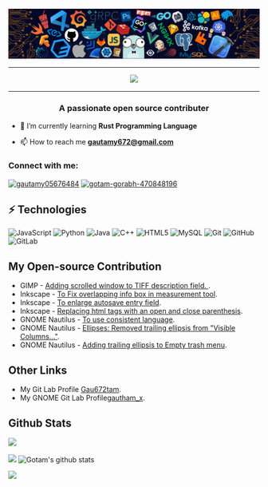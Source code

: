 

![banner.png](./images/github-banner.png)

<hr>

<p align="center">
  <img src="https://readme-typing-svg.herokuapp.com?color=0d8eceF&size=30&center=true&vCenter=true&width=550&height=70&lines=Hey+There+👋,+I'm+Gotam;+An+Open+Source+Contributor+☀;Exiceted+to+learn+DevOps">
</p>

<hr>

<h3 align="center">A passionate open source contributer</h3>



- 🌱 I’m currently learning **Rust Programming Language**

- 📫 How to reach me **gautamy672@gmail.com**

<h3 align="left">Connect with me:</h3>
<p align="left">
<a href="https://twitter.com/gautamy05676484" target="blank"><img align="center" src="https://raw.githubusercontent.com/rahuldkjain/github-profile-readme-generator/master/src/images/icons/Social/twitter.svg" alt="gautamy05676484" height="30" width="40" /></a>
<a href="https://linkedin.com/in/gotam-gorabh-470848196" target="blank"><img align="center" src="https://raw.githubusercontent.com/rahuldkjain/github-profile-readme-generator/master/src/images/icons/Social/linked-in-alt.svg" alt="gotam-gorabh-470848196" height="30" width="40" /></a>
</p>

## ⚡ Technologies

![JavaScript](https://img.shields.io/badge/-JavaScript-black?style=flat-square&logo=javascript)
![Python](https://img.shields.io/badge/-Python-black?style=flat-square&logo=Python)
![Java](https://img.shields.io/badge/-java-E34A86?style=flat-square&logo=java)
![C++](https://img.shields.io/badge/-C++-00599C?style=flat-square&logo=c)
![HTML5](https://img.shields.io/badge/-HTML5-E34F26?style=flat-square&logo=html5&logoColor=white)
![MySQL](https://img.shields.io/badge/-MySQL-black?style=flat-square&logo=mysql)
![Git](https://img.shields.io/badge/-Git-black?style=flat-square&logo=git)
![GitHub](https://img.shields.io/badge/-GitHub-181717?style=flat-square&logo=github)
![GitLab](https://img.shields.io/badge/-GitLab-FCA121?style=flat-square&logo=gitlab)

## My Open-source Contribution

- GIMP - [Adding scrolled window to TIFF description field.
](https://gitlab.gnome.org/GNOME/gimp/-/merge_requests/745).
- Inkscape - [To Fix overlapping info box in measurement tool](https://gitlab.com/inkscape/inkscape/-/merge_requests/4728).
- Inkscape - [To enlarge autosave entry field](https://gitlab.com/inkscape/inkscape/-/merge_requests/4730).
- Inkscape - [Replacing html tags with an open and close parenthesis](https://gitlab.com/inkscape/inkscape/-/merge_requests/4813).
- GNOME Nautilus - [To use consistent language](https://gitlab.gnome.org/GNOME/nautilus/-/merge_requests/930).
- GNOME Nautilus - [
Ellipses: Removed trailing ellipsis from "Visible Columns…"](https://gitlab.gnome.org/GNOME/nautilus/-/merge_requests/1012).
- GNOME Nautilus - [
Adding trailing ellipsis to Empty trash menu](https://gitlab.gnome.org/GNOME/nautilus/-/merge_requests/986).

## Other Links

- My Git Lab Profile [Gau672tam](https://gitlab.com/Gau672tam).
- My GNOME Git Lab Profile[gautham_x](https://gitlab.gnome.org/gautham_x).



## Github Stats

![](https://activity-graph.herokuapp.com/graph?username=GOTAM672&theme=react-dark&hide_border=true&area=true)

<img src="https://github-readme-streak-stats.herokuapp.com/?user=GOTAM672">

<img src="https://github-readme-stats.vercel.app/api?username=GOTAM672&count_private=true&show_icons=true&theme=light" alt="Gotam's github stats"/>


<br>


![](https://visitor-badge.glitch.me/badge?page_id=GOTAM672)

<!--
**GOTAM672/GOTAM672** is a ✨ _special_ ✨ repository because its `README.md` (this file) appears on your GitHub profile.

Here are some ideas to get you started:

- 🔭 I’m currently working on ...
- 🌱 I’m currently learning ...
- 👯 I’m looking to collaborate on ...
- 🤔 I’m looking for help with ...
- 💬 Ask me about ...
- 📫 How to reach me: ...
- 😄 Pronouns: ...
- ⚡ Fun fact: ...
-->
